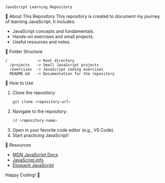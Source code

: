                                                                    JavaScript Learning Repository

📌 About This Repository
This repository is created to document my journey of learning JavaScript. It includes:
- JavaScript concepts and fundamentals.
- Hands-on exercises and small projects.
- Useful resources and notes.

 📂 Folder Structure
```
/             -> Root directory
  /projects   -> Small JavaScript projects
  /exercises  -> JavaScript coding exercises
  README.md   -> Documentation for the repository
```

🚀 How to Use
1. Clone the repository:
   ```sh
   git clone <repository-url>
   ```
2. Navigate to the repository:
   ```sh
   cd <repository-name>
   ```
3. Open in your favorite code editor (e.g., VS Code).
4. Start practicing JavaScript!

 📖 Resources
- [MDN JavaScript Docs](https://developer.mozilla.org/en-US/docs/Web/JavaScript)
- [JavaScript.info](https://javascript.info/)
- [Eloquent JavaScript](https://eloquentjavascript.net/)

Happy Coding! 🚀

